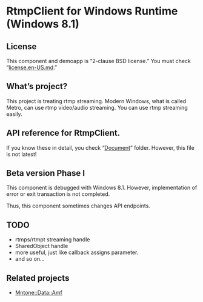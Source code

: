 # RtmpClient for Windows Runtime (Windows 8.1)

## License
This component and demoapp is “2-clause BSD license.”
You must check “[license.en-US.md](./license.en-US.md).”

## What’s project?
This project is treating rtmp streaming. Modern Windows, what is called Metro, can use rtmp video/audio streaming. You can use rtmp streaming easily.

## API reference for RtmpClient.
If you know these in detail, you check “[Document](./Document/)” folder. However, this file is not latest!

## Beta version Phase I
This component is debugged with Windows 8.1. However, implementation of error or exit transaction is not completed.

Thus, this component sometimes changes API endpoints.

## TODO
- rtmps/rtmpt streaming handle
- SharedObject handle
- more useful, just like callback assigns parameter.
- and so on…

## Related projects
- [Mntone::Data::Amf](//github.com/mntone/Data.Amf)